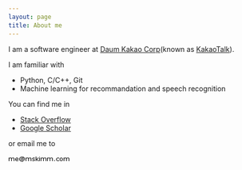 ```yaml
---
layout: page
title: About me 
---
```


I am a software engineer at [Daum Kakao Corp](http://www.daumkakao.com/en/main)(known as [KakaoTalk](http://www.kakao.com/services/8)).

I am familiar with 

*   Python, C/C++, Git 
*   Machine learning for recommandation and speech recognition 

You can find me in

*   [Stack Overflow](http://stackoverflow.com/users/553095/mskimm)
*   [Google Scholar](http://scholar.google.com/citations?user=28dhrDsAAAAJ)

or email me to

<img style="align: left;" src="/assets/images/email.png" />

